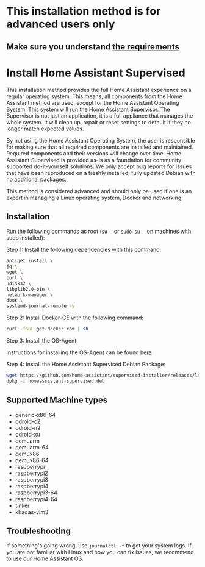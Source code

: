 # This installation method is for advanced users only

## Make sure you understand [the requirements](https://github.com/home-assistant/architecture/blob/master/adr/0014-home-assistant-supervised.md)

# Install Home Assistant Supervised

This installation method provides the full Home Assistant experience on a regular operating system. This means, all components from the Home Assistant method are used, except for the Home Assistant Operating System. This system will run the Home Assistant Supervisor. The Supervisor is not just an application, it is a full appliance that manages the whole system. It will clean up, repair or reset settings to default if they no longer match expected values.

By not using the Home Assistant Operating System, the user is responsible for making sure that all required components are installed and maintained. Required components and their versions will change over time. Home Assistant Supervised is provided as-is as a foundation for community supported do-it-yourself solutions. We only accept bug reports for issues that have been reproduced on a freshly installed, fully updated Debian with no additional packages.

This method is considered advanced and should only be used if one is an expert in managing a Linux operating system, Docker and networking.

## Installation

Run the following commands as root (`su -` or `sudo su -` on machines with sudo installed):

Step 1: Install the following dependencies with this command:

```bash
apt-get install \
jq \
wget \
curl \
udisks2 \
libglib2.0-bin \
network-manager \
dbus \
systemd-journal-remote -y
```

Step 2: Install Docker-CE with the following command:

```bash
curl -fsSL get.docker.com | sh
```

Step 3: Install the OS-Agent:

Instructions for installing the OS-Agent can be found [here](https://github.com/home-assistant/os-agent/tree/main#using-home-assistant-supervised-on-debian)

Step 4: Install the Home Assistant Supervised Debian Package:

```bash
wget https://github.com/home-assistant/supervised-installer/releases/latest/download/homeassistant-supervised.deb
dpkg -i homeassistant-supervised.deb
```

## Supported Machine types

- generic-x86-64
- odroid-c2
- odroid-n2
- odroid-xu
- qemuarm
- qemuarm-64
- qemux86
- qemux86-64
- raspberrypi
- raspberrypi2
- raspberrypi3
- raspberrypi4
- raspberrypi3-64
- raspberrypi4-64
- tinker
- khadas-vim3

## Troubleshooting

If something's going wrong, use `journalctl -f` to get your system logs. If you are not familiar with Linux and how you can fix issues, we recommend to use our Home Assistant OS.
